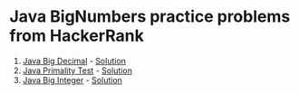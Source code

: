 # Java BigNumbers practice problems from HackerRank

1. [Java Big Decimal](https://www.hackerrank.com/challenges/java-bigdecimal/problem) - [Solution](JavaBigDecimal.java)
2. [Java Primality Test](https://www.hackerrank.com/challenges/java-primality-test/problem) - [Solution](JavaPrimalityTest.java)
3. [Java Big Integer](https://www.hackerrank.com/challenges/java-biginteger/problem) - [Solution](JavaBigInteger.java)